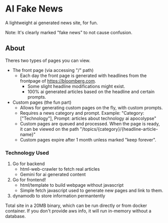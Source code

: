 # AI Fake News

A lightweight ai generated news site, for fun.

Note: It's clearly marked "fake news" to not cause confusion.

## About

Theres two types of pages you can view.

- The front page (via accessing "/" path)
  - Each day the front page is generated with headlines from the frontpage of https://bloomberg.com.
    - Some slight headline modifications might exist.
    - 100% ai generated articles based on the headline and certain prompts.
- Custom pages (the fun part)
  - Allows for generating custom pages on the fly, with custom prompts.
  - Requires a news category and prompt. Example: "Category: ["Technology"], Prompt: articles about technology ai apocolypse"
  - Custom pages are queued and processed. When the page is ready, it can be viewed on the path "/topics/{category}/{headline-article-name}"
  - Custom pages expire after 1 month unless marked "keep forever".


### Technology Used

1. Go for backend
    - html-web-crawler to fetch real articles
    - Gemini for ai generated content
2. Go for frontend!
    - html/template to build webpage without javascript
    - Simple fetch javascript used to generate new pages and link to them.
3. dynamodb to store information permantently
   
Total site in a 20MB binary, which can be run directly or from docker container. If you don't provide aws info, it will run in-memory without a database.

